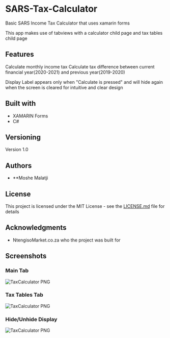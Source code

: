 # SARS-Tax-Calculator
Basic SARS Income Tax Calculator that uses xamarin forms 

This app makes use of tabviews with a calculator child page and tax tables child page

## Features
Calculate monthly income tax
Calculate tax difference between current financial year(2020-2021) and previous year(2019-2020)

Display Label appears only when "Calculate is pressed" and will hide again when the screen is cleared for intuitive and clear design

## Built with

* XAMARIN Forms
* C#

## Versioning

Version 1.0

## Authors

* **Moshe Malatji

## License

This project is licensed under the MIT License - see the [LICENSE.md](LICENSE.md) file for details

## Acknowledgments

* NtengisoMarket.co.za who the project was built for

## Screenshots
### Main Tab
![TaxCalculator PNG](https://github.com/MosheMalatji/SARS-Tax-Calculator/blob/master/TaxCalculator/Screenshots/Screenshot_20190902-192930.jpg)

### Tax Tables Tab
![TaxCalculator PNG](https://github.com/MosheMalatji/SARS-Tax-Calculator/blob/master/TaxCalculator/Screenshots/Screenshot_20190902-193027.jpg)

### Hide/Unhide Display
![TaxCalculator PNG](https://github.com/MosheMalatji/SARS-Tax-Calculator/blob/master/TaxCalculator/Screenshots/Screenshot_20190902-193021.jpg)
